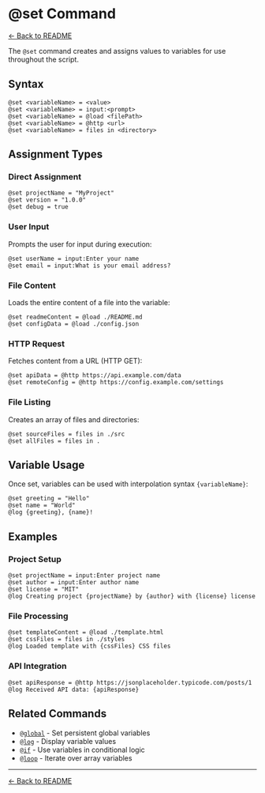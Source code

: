 # @set Command

[← Back to README](../../README.md)

The `@set` command creates and assigns values to variables for use throughout the script.

## Syntax

```
@set <variableName> = <value>
@set <variableName> = input:<prompt>
@set <variableName> = @load <filePath>
@set <variableName> = @http <url>
@set <variableName> = files in <directory>
```

## Assignment Types

### Direct Assignment
```plaintext
@set projectName = "MyProject"
@set version = "1.0.0"
@set debug = true
```

### User Input
Prompts the user for input during execution:
```plaintext
@set userName = input:Enter your name
@set email = input:What is your email address?
```

### File Content
Loads the entire content of a file into the variable:
```plaintext
@set readmeContent = @load ./README.md
@set configData = @load ./config.json
```

### HTTP Request
Fetches content from a URL (HTTP GET):
```plaintext
@set apiData = @http https://api.example.com/data
@set remoteConfig = @http https://config.example.com/settings
```

### File Listing
Creates an array of files and directories:
```plaintext
@set sourceFiles = files in ./src
@set allFiles = files in .
```

## Variable Usage

Once set, variables can be used with interpolation syntax `{variableName}`:

```plaintext
@set greeting = "Hello"
@set name = "World"
@log {greeting}, {name}!
```

## Examples

### Project Setup
```plaintext
@set projectName = input:Enter project name
@set author = input:Enter author name
@set license = "MIT"
@log Creating project {projectName} by {author} with {license} license
```

### File Processing
```plaintext
@set templateContent = @load ./template.html
@set cssFiles = files in ./styles
@log Loaded template with {cssFiles} CSS files
```

### API Integration
```plaintext
@set apiResponse = @http https://jsonplaceholder.typicode.com/posts/1
@log Received API data: {apiResponse}
```

## Related Commands

- [`@global`](global.md) - Set persistent global variables
- [`@log`](log.md) - Display variable values
- [`@if`](if.md) - Use variables in conditional logic
- [`@loop`](loop.md) - Iterate over array variables

---

[← Back to README](../../README.md)